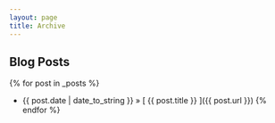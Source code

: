 ```yaml
---
layout: page
title: Archive
---
```


## Blog Posts

{% for post in _posts %}
  * {{ post.date | date_to_string }} &raquo; [ {{ post.title }} ]({{ post.url }})
{% endfor %}